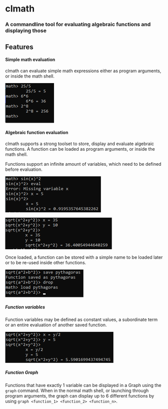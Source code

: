 ﻿# clmath
### A commandline tool for evaluating algebraic functions and displaying those

## Features
#### Simple math evaluation
clmath can evaluate simple math expressions either as program arguments, or inside the math shell.

![Simple math usage](https://raw.githubusercontent.com/comroid-git/clmath/master/docs/simple_math.png)

#### Algebraic function evaluation
clmath supports a strong toolset to store, display and evaluate algebraic functions.
A function can be loaded as program arguments, or inside the math shell.

Functions support an infinite amount of variables, which need to be defined before evaluation.

![Simple functions evaluation with 1 variable](https://raw.githubusercontent.com/comroid-git/clmath/master/docs/functions_1.png)

![Simple functions evaluation with 2 variables](https://raw.githubusercontent.com/comroid-git/clmath/master/docs/functions_2.png)

Once loaded, a function can be stored with a simple name to be loaded later or to be re-used inside other functions.

![Saving and loading functions](https://raw.githubusercontent.com/comroid-git/clmath/master/docs/function_saving.png)

##### Function variables
Function variables may be defined as constant values, a subordinate term or an entire evaluation of another saved function.

![Defining variables as subterms](https://raw.githubusercontent.com/comroid-git/clmath/master/docs/variables_1.png)

##### Function Graph
Functions that have exactly 1 variable can be displayed in a Graph using the `graph` command.
When in the normal math shell, or launching through program arguments, the graph can display up to 6 different functions by using `graph <function_1> <function_2> <function_n>`.
